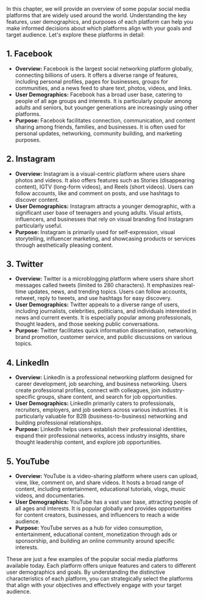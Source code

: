 
In this chapter, we will provide an overview of some popular social media platforms that are widely used around the world. Understanding the key features, user demographics, and purposes of each platform can help you make informed decisions about which platforms align with your goals and target audience. Let's explore these platforms in detail:

**1. Facebook**
---------------

* **Overview:** Facebook is the largest social networking platform globally, connecting billions of users. It offers a diverse range of features, including personal profiles, pages for businesses, groups for communities, and a news feed to share text, photos, videos, and links.
* **User Demographics:** Facebook has a broad user base, catering to people of all age groups and interests. It is particularly popular among adults and seniors, but younger generations are increasingly using other platforms.
* **Purpose:** Facebook facilitates connection, communication, and content sharing among friends, families, and businesses. It is often used for personal updates, networking, community building, and marketing purposes.

**2. Instagram**
----------------

* **Overview:** Instagram is a visual-centric platform where users share photos and videos. It also offers features such as Stories (disappearing content), IGTV (long-form videos), and Reels (short videos). Users can follow accounts, like and comment on posts, and use hashtags to discover content.
* **User Demographics:** Instagram attracts a younger demographic, with a significant user base of teenagers and young adults. Visual artists, influencers, and businesses that rely on visual branding find Instagram particularly useful.
* **Purpose:** Instagram is primarily used for self-expression, visual storytelling, influencer marketing, and showcasing products or services through aesthetically pleasing content.

**3. Twitter**
--------------

* **Overview:** Twitter is a microblogging platform where users share short messages called tweets (limited to 280 characters). It emphasizes real-time updates, news, and trending topics. Users can follow accounts, retweet, reply to tweets, and use hashtags for easy discovery.
* **User Demographics:** Twitter appeals to a diverse range of users, including journalists, celebrities, politicians, and individuals interested in news and current events. It is especially popular among professionals, thought leaders, and those seeking public conversations.
* **Purpose:** Twitter facilitates quick information dissemination, networking, brand promotion, customer service, and public discussions on various topics.

**4. LinkedIn**
---------------

* **Overview:** LinkedIn is a professional networking platform designed for career development, job searching, and business networking. Users create professional profiles, connect with colleagues, join industry-specific groups, share content, and search for job opportunities.
* **User Demographics:** LinkedIn primarily caters to professionals, recruiters, employers, and job seekers across various industries. It is particularly valuable for B2B (business-to-business) networking and building professional relationships.
* **Purpose:** LinkedIn helps users establish their professional identities, expand their professional networks, access industry insights, share thought leadership content, and explore job opportunities.

**5. YouTube**
--------------

* **Overview:** YouTube is a video-sharing platform where users can upload, view, like, comment on, and share videos. It hosts a broad range of content, including entertainment, educational tutorials, vlogs, music videos, and documentaries.
* **User Demographics:** YouTube has a vast user base, attracting people of all ages and interests. It is popular globally and provides opportunities for content creators, businesses, and influencers to reach a wide audience.
* **Purpose:** YouTube serves as a hub for video consumption, entertainment, educational content, monetization through ads or sponsorship, and building an online community around specific interests.

These are just a few examples of the popular social media platforms available today. Each platform offers unique features and caters to different user demographics and goals. By understanding the distinctive characteristics of each platform, you can strategically select the platforms that align with your objectives and effectively engage with your target audience.
